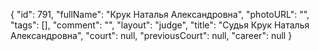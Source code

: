 {
    "id": 791,
    "fullName": "Крук Наталья Александровна",
    "photoURL": "",
    "tags": [],
    "comment": "",
    "layout": "judge",
    "title": "Судья Крук Наталья Александровна",
    "court": null,
    "previousCourt": null,
    "career": null
}